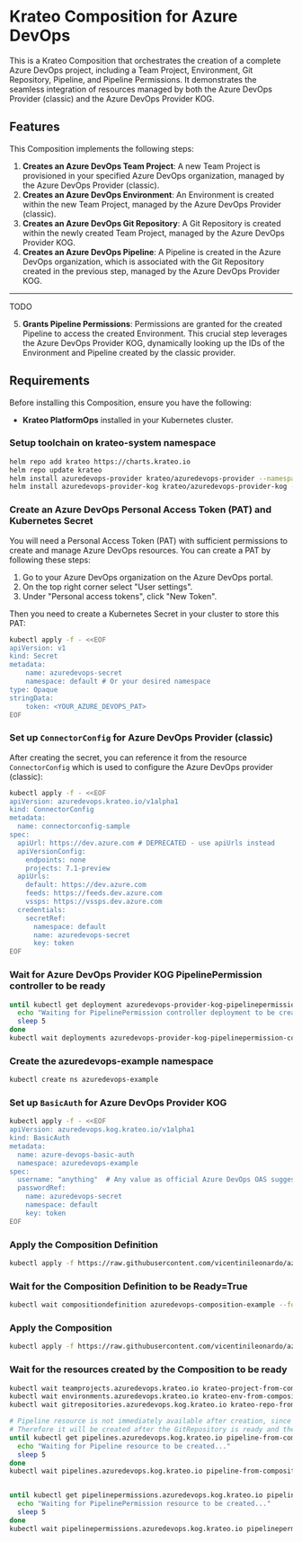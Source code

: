 # Krateo Composition for Azure DevOps

This is a Krateo Composition that orchestrates the creation of a complete Azure DevOps project, including a Team Project, Environment, Git Repository, Pipeline, and Pipeline Permissions. 
It demonstrates the seamless integration of resources managed by both the Azure DevOps Provider (classic) and the Azure DevOps Provider KOG.

## Features

This Composition implements the following steps:
1.  **Creates an Azure DevOps Team Project**: A new Team Project is provisioned in your specified Azure DevOps organization, managed by the Azure DevOps Provider (classic).
2.  **Creates an Azure DevOps Environment**: An Environment is created within the new Team Project, managed by the Azure DevOps Provider (classic).
3.  **Creates an Azure DevOps Git Repository**: A Git Repository is created within the newly created Team Project, managed by the Azure DevOps Provider KOG.
4.  **Creates an Azure DevOps Pipeline**: A Pipeline is created in the Azure DevOps organization, which is associated with the Git Repository created in the previous step, managed by the Azure DevOps Provider KOG.

---
TODO

5.  **Grants Pipeline Permissions**: Permissions are granted for the created Pipeline to access the created Environment. This crucial step leverages the Azure DevOps Provider KOG, dynamically looking up the IDs of the Environment and Pipeline created by the classic provider.

## Requirements

Before installing this Composition, ensure you have the following:
- **Krateo PlatformOps** installed in your Kubernetes cluster.

### Setup toolchain on krateo-system namespace

```sh
helm repo add krateo https://charts.krateo.io
helm repo update krateo
helm install azuredevops-provider krateo/azuredevops-provider --namespace krateo-system --create-namespace
helm install azuredevops-provider-kog krateo/azuredevops-provider-kog --namespace krateo-system
```

### Create an Azure DevOps Personal Access Token (PAT) and Kubernetes Secret

You will need a Personal Access Token (PAT) with sufficient permissions to create and manage Azure DevOps resources.
You can create a PAT by following these steps:
1. Go to your Azure DevOps organization on the Azure DevOps portal.
2. On the top right corner select "User settings".
3. Under "Personal access tokens", click "New Token".

Then you need to create a Kubernetes Secret in your cluster to store this PAT:
```sh
kubectl apply -f - <<EOF
apiVersion: v1
kind: Secret
metadata:
    name: azuredevops-secret
    namespace: default # Or your desired namespace
type: Opaque
stringData:
    token: <YOUR_AZURE_DEVOPS_PAT>
EOF
```

### Set up `ConnectorConfig` for Azure DevOps Provider (classic)

After creating the secret, you can reference it from the resource `ConnectorConfig` which is used to configure the Azure DevOps provider (classic): 

```sh
kubectl apply -f - <<EOF
apiVersion: azuredevops.krateo.io/v1alpha1
kind: ConnectorConfig
metadata:
  name: connectorconfig-sample
spec:
  apiUrl: https://dev.azure.com # DEPRECATED - use apiUrls instead
  apiVersionConfig:
    endpoints: none
    projects: 7.1-preview
  apiUrls: 
    default: https://dev.azure.com
    feeds: https://feeds.dev.azure.com
    vssps: https://vssps.dev.azure.com
  credentials:
    secretRef:
      namespace: default
      name: azuredevops-secret
      key: token
EOF
```

### Wait for Azure DevOps Provider KOG PipelinePermission controller to be ready

```sh
until kubectl get deployment azuredevops-provider-kog-pipelinepermission-controller -n krateo-system &>/dev/null; do
  echo "Waiting for PipelinePermission controller deployment to be created..."
  sleep 5
done
kubectl wait deployments azuredevops-provider-kog-pipelinepermission-controller --for condition=Available=True --namespace krateo-system --timeout=300s
```

### Create the azuredevops-example namespace

```sh
kubectl create ns azuredevops-example
```

### Set up `BasicAuth` for Azure DevOps Provider KOG

```sh
kubectl apply -f - <<EOF
apiVersion: azuredevops.kog.krateo.io/v1alpha1
kind: BasicAuth
metadata:
  name: azure-devops-basic-auth
  namespace: azuredevops-example
spec:
  username: "anything"  # Any value as official Azure DevOps OAS suggests (field not used)
  passwordRef:
    name: azuredevops-secret
    namespace: default
    key: token
EOF
```


### Apply the Composition Definition
```sh
kubectl apply -f https://raw.githubusercontent.com/vicentinileonardo/azuredevops-composition-test/refs/heads/main/compositiondefinition.yaml
```

### Wait for the Composition Definition to be Ready=True
```sh
kubectl wait compositiondefinition azuredevops-composition-example --for condition=Ready=True --namespace azuredevops-example --timeout=300s
```

### Apply the Composition
```sh
kubectl apply -f https://raw.githubusercontent.com/vicentinileonardo/azuredevops-composition-test/refs/heads/main/composition.yaml
```

### Wait for the resources created by the Composition to be ready
```sh
kubectl wait teamprojects.azuredevops.krateo.io krateo-project-from-composition --for condition=Ready=True --timeout=300s
kubectl wait environments.azuredevops.krateo.io krateo-env-from-composition --for condition=Ready=True --timeout=300s
kubectl wait gitrepositories.azuredevops.kog.krateo.io krateo-repo-from-composition --for condition=Ready=True --namespace azuredevops-example --timeout=300s

# Pipeline resource is not immediately available after creation, since it needs the the ID of the GitRepository
# Therefore it will be created after the GitRepository is ready and the `status.id` field is populated.
until kubectl get pipelines.azuredevops.kog.krateo.io pipeline-from-composition -n azuredevops-example &>/dev/null; do
  echo "Waiting for Pipeline resource to be created..."
  sleep 5
done
kubectl wait pipelines.azuredevops.kog.krateo.io pipeline-from-composition --for condition=Ready=True --namespace azuredevops-example --timeout=300s


until kubectl get pipelinepermissions.azuredevops.kog.krateo.io pipelinepermission-from-composition -n azuredevops-example &>/dev/null; do
  echo "Waiting for PipelinePermission resource to be created..."
  sleep 5
done
kubectl wait pipelinepermissions.azuredevops.kog.krateo.io pipelinepermission-from-composition --for condition=Ready=True --namespace azuredevops-example --timeout=300s

```


